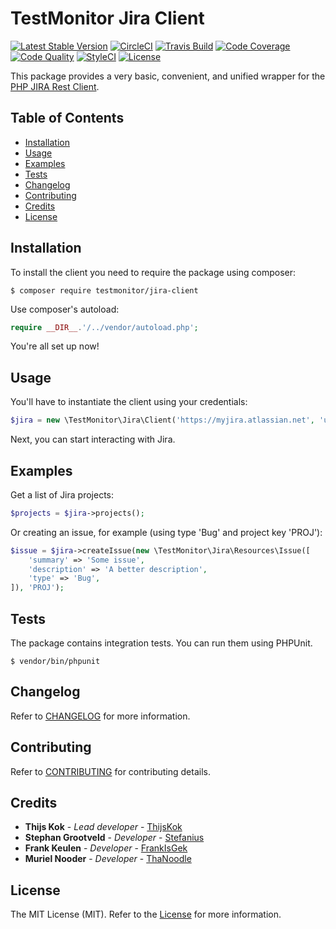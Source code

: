 # TestMonitor Jira Client

[![Latest Stable Version](https://poser.pugx.org/testmonitor/jira-client/v/stable)](https://packagist.org/packages/testmonitor/jira-client)
[![CircleCI](https://img.shields.io/circleci/project/github/testmonitor/jira-client.svg)](https://circleci.com/gh/testmonitor/jira-client)
[![Travis Build](https://travis-ci.com/testmonitor/jira-client.svg?branch=master)](https://travis-ci.com/testmonitor/jira-client)
[![Code Coverage](https://scrutinizer-ci.com/g/testmonitor/jira-client/badges/coverage.png?b=master)](https://scrutinizer-ci.com/g/testmonitor/jira-client/?branch=master)
[![Code Quality](https://scrutinizer-ci.com/g/testmonitor/jira-client/badges/quality-score.png?b=master)](https://scrutinizer-ci.com/g/testmonitor/jira-client/?branch=master)
[![StyleCI](https://styleci.io/repos/222957448/shield)](https://styleci.io/repos/222957448)
[![License](https://poser.pugx.org/testmonitor/jira-client/license)](https://packagist.org/packages/testmonitor/jira-client)

This package provides a very basic, convenient, and unified wrapper for the [PHP JIRA Rest Client](https://github.com/lesstif/php-jira-rest-client). 

## Table of Contents

- [Installation](#installation)
- [Usage](#usage)
- [Examples](#examples)
- [Tests](#tests)
- [Changelog](#changelog)
- [Contributing](#contributing)
- [Credits](#credits)
- [License](#license)
  
## Installation

To install the client you need to require the package using composer:

	$ composer require testmonitor/jira-client

Use composer's autoload:

```php
require __DIR__.'/../vendor/autoload.php';
```

You're all set up now!

## Usage

You'll have to instantiate the client using your credentials:

```php
$jira = new \TestMonitor\Jira\Client('https://myjira.atlassian.net', 'username', token');
```

Next, you can start interacting with Jira. 

## Examples

Get a list of Jira projects:

```php
$projects = $jira->projects();
```

Or creating an issue, for example (using type 'Bug' and project key 'PROJ'):

```php
$issue = $jira->createIssue(new \TestMonitor\Jira\Resources\Issue([
    'summary' => 'Some issue',
    'description' => 'A better description',
    'type' => 'Bug',
]), 'PROJ');
```

## Tests

The package contains integration tests. You can run them using PHPUnit.

    $ vendor/bin/phpunit
    
## Changelog

Refer to [CHANGELOG](CHANGELOG.md) for more information.

## Contributing

Refer to [CONTRIBUTING](CONTRIBUTING.md) for contributing details.

## Credits

* **Thijs Kok** - *Lead developer* - [ThijsKok](https://github.com/thijskok)
* **Stephan Grootveld** - *Developer* - [Stefanius](https://github.com/stefanius)
* **Frank Keulen** - *Developer* - [FrankIsGek](https://github.com/frankisgek)
* **Muriel Nooder** - *Developer* - [ThaNoodle](https://github.com/thanoodle)

## License

The MIT License (MIT). Refer to the [License](LICENSE.md) for more information.

